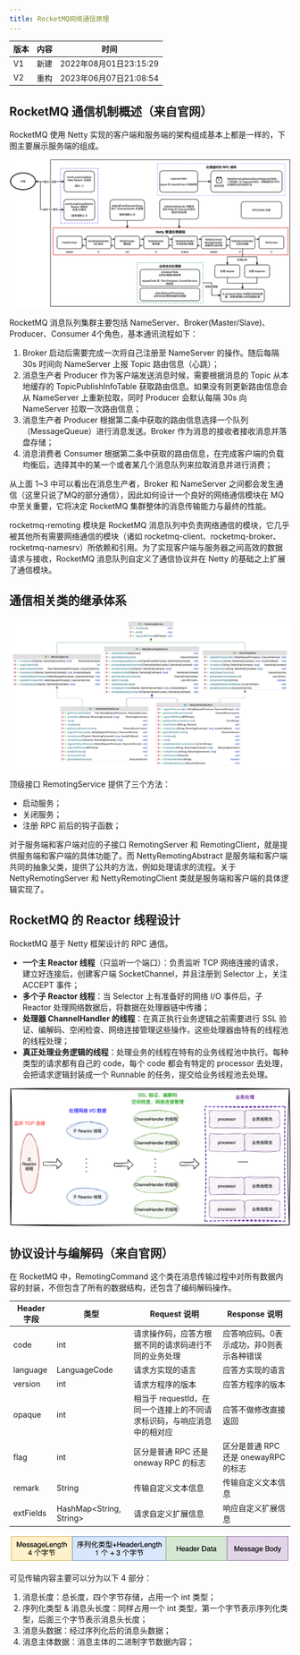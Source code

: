 ```yaml
---
title: RocketMQ网络通信原理
---
```




| 版本 | 内容 | 时间                   |
| ---- | ---- | ---------------------- |
| V1   | 新建 | 2022年08月01日23:15:29 |
| V2   | 重构 | 2023年06月07日21:08:54 |

## RocketMQ 通信机制概述（来自官网）

RocketMQ 使用 Netty 实现的客户端和服务端的架构组成基本上都是一样的，下图主要展示服务端的组成。

![Netty服务端通信原理](./04-RocketMQ网络通信原理/Netty服务端通信原理.png)

RocketMQ 消息队列集群主要包括 NameServer、Broker(Master/Slave)、Producer、Consumer 4个角色，基本通讯流程如下：

1.  Broker 启动后需要完成一次将自己注册至 NameServer 的操作。随后每隔 30s 时间向 NameServer 上报 Topic 路由信息（心跳）；
2. 消息生产者 Producer 作为客户端发送消息时候，需要根据消息的 Topic 从本地缓存的 TopicPublishInfoTable 获取路由信息。如果没有则更新路由信息会从 NameServer 上重新拉取，同时 Producer 会默认每隔 30s 向 NameServer 拉取一次路由信息；
3. 消息生产者 Producer 根据第二条中获取的路由信息选择一个队列（MessageQueue）进行消息发送。Broker 作为消息的接收者接收消息并落盘存储；
4. 消息消费者 Consumer 根据第二条中获取的路由信息，在完成客户端的负载均衡后，选择其中的某一个或者某几个消息队列来拉取消息并进行消费；

从上面 1~3 中可以看出在消息生产者，Broker 和 NameServer 之间都会发生通信（这里只说了MQ的部分通信），因此如何设计一个良好的网络通信模块在 MQ 中至关重要，它将决定 RocketMQ 集群整体的消息传输能力与最终的性能。

rocketmq-remoting 模块是 RocketMQ 消息队列中负责网络通信的模块，它几乎被其他所有需要网络通信的模块（诸如 rocketmq-client、rocketmq-broker、rocketmq-namesrv）所依赖和引用。为了实现客户端与服务器之间高效的数据请求与接收，RocketMQ 消息队列自定义了通信协议并在 Netty 的基础之上扩展了通信模块。

## 通信相关类的继承体系

![image-20230607114242899](./04-RocketMQ网络通信原理/image-20230607114242899.png)

顶级接口 RemotingService 提供了三个方法：

- 启动服务；
- 关闭服务；
- 注册 RPC 前后的钩子函数；

对于服务端和客户端对应的子接口 RemotingServer 和 RemotingClient，就是提供服务端和客户端的具体功能了。而 NettyRemotingAbstract 是服务端和客户端共同的抽象父类，提供了公共的方法，例如处理请求的流程。关于 NettyRemotingServer 和 NettyRemotingClient 类就是服务端和客户端的具体逻辑实现了。

## RocketMQ 的 Reactor 线程设计

RocketMQ 基于 Netty 框架设计的 RPC 通信。

- **一个主 Reactor 线程**（只监听一个端口）：负责监听 TCP 网络连接的请求，建立好连接后，创建客户端 SocketChannel，并且注册到 Selector 上，关注 ACCEPT 事件；
- **多个子 Reactor 线程**：当 Selector 上有准备好的网络 I/O 事件后，子 Reactor 处理网络数据后，将数据在处理器链中传播；
- **处理器 ChannelHandler 的线程**：在真正执行业务逻辑之前需要进行 SSL 验证、编解码、空闲检查、网络连接管理这些操作，这些处理器由特有的线程池的线程处理；
- **真正处理业务逻辑的线程**：处理业务的线程在特有的业务线程池中执行。每种类型的请求都有自己的 code，每个 code 都会有特定的 processor 去处理，会把请求逻辑封装成一个 Runnable 的任务，提交给业务线程池去处理。

![RocketMQ的Reactor线程设计](./04-RocketMQ网络通信原理/RocketMQ的Reactor线程设计.png)

## 协议设计与编解码（来自官网）

在 RocketMQ 中，RemotingCommand 这个类在消息传输过程中对所有数据内容的封装，不但包含了所有的数据结构，还包含了编码解码操作。

| Header字段 | 类型                    | Request 说明                                                 | Response 说明                            |
| ---------- | ----------------------- | ------------------------------------------------------------ | ---------------------------------------- |
| code       | int                     | 请求操作码，应答方根据不同的请求码进行不同的业务处理         | 应答响应码。0表示成功，非0则表示各种错误 |
| language   | LanguageCode            | 请求方实现的语言                                             | 应答方实现的语言                         |
| version    | int                     | 请求方程序的版本                                             | 应答方程序的版本                         |
| opaque     | int                     | 相当于 requestId，在同一个连接上的不同请求标识码，与响应消息中的相对应 | 应答不做修改直接返回                     |
| flag       | int                     | 区分是普通 RPC 还是 oneway RPC 的标志                        | 区分是普通 RPC 还是 onewayRPC 的标志     |
| remark     | String                  | 传输自定义文本信息                                           | 传输自定义文本信息                       |
| extFields  | HashMap<String, String> | 请求自定义扩展信息                                           | 响应自定义扩展信息                       |

![RocketMQ通信协议设计](./04-RocketMQ网络通信原理/RocketMQ通信协议设计.png)

可见传输内容主要可以分为以下 4 部分：

1. 消息长度：总长度，四个字节存储，占用一个 int 类型；
2. 序列化类型 & 消息头长度：同样占用一个 int 类型，第一个字节表示序列化类型，后面三个字节表示消息头长度；
3. 消息头数据：经过序列化后的消息头数据；
4. 消息主体数据：消息主体的二进制字节数据内容；

